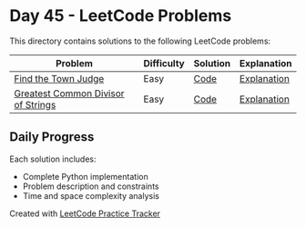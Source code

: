 # Day 45 - LeetCode Problems

This directory contains solutions to the following LeetCode problems:

| Problem | Difficulty | Solution | Explanation |
|---------|------------|----------|-------------|
| [Find the Town Judge](https://leetcode.com/problems/find-the-town-judge/description/) | Easy | [Code](find_the_town_judge.py) | [Explanation](find_the_town_judge.md) |
| [Greatest Common Divisor of Strings](https://leetcode.com/problems/greatest-common-divisor-of-strings/) | Easy | [Code](greatest_common_divisor_of_strings.py) | [Explanation](greatest_common_divisor_of_strings.md) |

## Daily Progress

Each solution includes:
- Complete Python implementation
- Problem description and constraints
- Time and space complexity analysis

Created with [LeetCode Practice Tracker](https://github.com/AnuranjanJain/solutions)
